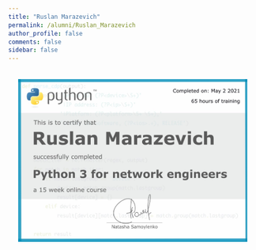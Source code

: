 ```yaml
---
title: "Ruslan Marazevich"
permalink: /alumni/Ruslan_Marazevich
author_profile: false
comments: false
sidebar: false
---
```


<div style="padding: 20px;">
  <img src="https://raw.githubusercontent.com/pyneng/pyneng.github.io/master/alumni/Ruslan_Marazevich.png" alt="Python for network engineers">
</div>

